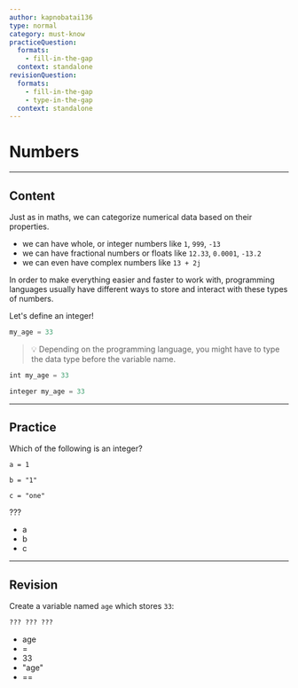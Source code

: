 ```yaml
---
author: kapnobatai136
type: normal
category: must-know
practiceQuestion:
  formats:
    - fill-in-the-gap
  context: standalone
revisionQuestion:
  formats:
    - fill-in-the-gap
    - type-in-the-gap
  context: standalone
---
```


# Numbers


---

## Content

Just as in maths, we can categorize numerical data based on their properties.

- we can have whole, or integer numbers like `1`, `999`, `-13`
- we can have fractional numbers or floats like `12.33`, `0.0001`, `-13.2`
- we can even have complex numbers like `13 + 2j`

In order to make everything easier and faster to work with, programming languages usually have different ways to store and interact with these types of numbers.

Let's define an integer!

```python
my_age = 33
```

> 💡 Depending on the programming language, you might have to type the data type before the variable name.

```javascript
int my_age = 33

integer my_age = 33
```


---

## Practice

Which of the following is an integer?

```plain-text
a = 1

b = "1"

c = "one"
```

???

- a
- b
- c


---

## Revision

Create a variable named `age` which stores `33`:

```python
??? ??? ???
```

- age
- =
- 33
- "age"
- ==
